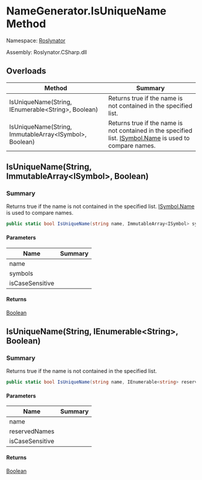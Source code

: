 # NameGenerator\.IsUniqueName Method

Namespace: [Roslynator](../../README.md)

Assembly: Roslynator\.CSharp\.dll

## Overloads

| Method | Summary |
| ------ | ------- |
| IsUniqueName\(String, IEnumerable\<String>, Boolean\) | Returns true if the name is not contained in the specified list\. |
| IsUniqueName\(String, ImmutableArray\<ISymbol>, Boolean\) | Returns true if the name is not contained in the specified list\. [ISymbol.Name](https://docs.microsoft.com/en-us/dotnet/api/microsoft.codeanalysis.isymbol.name) is used to compare names\. |

## IsUniqueName\(String, ImmutableArray\<ISymbol>, Boolean\)

### Summary

Returns true if the name is not contained in the specified list\. [ISymbol.Name](https://docs.microsoft.com/en-us/dotnet/api/microsoft.codeanalysis.isymbol.name) is used to compare names\.

```csharp
public static bool IsUniqueName(string name, ImmutableArray<ISymbol> symbols, bool isCaseSensitive = true)
```

#### Parameters

| Name | Summary |
| ---- | ------- |
| name | |
| symbols | |
| isCaseSensitive | |

#### Returns

[Boolean](https://docs.microsoft.com/en-us/dotnet/api/system.boolean)

## IsUniqueName\(String, IEnumerable\<String>, Boolean\)

### Summary

Returns true if the name is not contained in the specified list\.

```csharp
public static bool IsUniqueName(string name, IEnumerable<string> reservedNames, bool isCaseSensitive = true)
```

#### Parameters

| Name | Summary |
| ---- | ------- |
| name | |
| reservedNames | |
| isCaseSensitive | |

#### Returns

[Boolean](https://docs.microsoft.com/en-us/dotnet/api/system.boolean)


